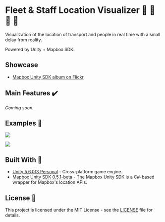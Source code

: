 # Fleet & Staff Location Visualizer :satellite: :office: :running: :police_car:

Visualization of the location of transport and people in real time with a small delay from reality. 

Powered by Unity + Mapbox SDK.

## Showcase

* [Mapbox Unity SDK album on Flickr](https://flic.kr/s/aHskPHLmgP)

## Main Features :heavy_check_mark:

_Coming soon._

## Examples :eyes:

![](docs/realistic.gif)

![](docs/stylized.gif)

## Built With :wrench:

* [Unity 5.6.0f3 Personal](https://unity3d.com) - Cross-platform game engine.
* [Mapbox Unity SDK 0.5.1-beta](https://www.mapbox.com/unity) - The Mapbox Unity SDK is a C#-based wrapper for Mapbox's location APIs.

## License :page_facing_up:

This project is licensed under the MIT License - see the [LICENSE](LICENSE) file for details.
